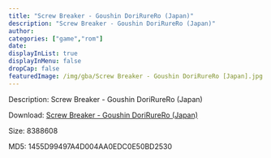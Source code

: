 ```yaml
---
title: "Screw Breaker - Goushin DoriRureRo (Japan)"
description: "Screw Breaker - Goushin DoriRureRo (Japan)"
author: 
categories: ["game","rom"]
date: 
displayInList: true
displayInMenu: false
dropCap: false
featuredImage: /img/gba/Screw Breaker - Goushin DoriRureRo [Japan].jpg
---
```


Description: Screw Breaker - Goushin DoriRureRo (Japan)

Download: <a style="text-decoration:underline;" href="https://mega.nz/#!HfBEwKaA!CtNHPuSPZtgZK79VuApLO1HmCcW54QRTyUqMyFP4WHg" target = "_blank" rel = "nofollow" > Screw Breaker - Goushin DoriRureRo (Japan)</a>

Size: 8388608

MD5: 1455D99497A4D004AA0EDC0E50BD2530

